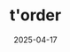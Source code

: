 ---  
layout: startup_page  
title: "t'order"  
id: "torder.com"  
permalink: "/tordertorder.com04172025/"  
website: "https://www.torder.com/"  
funding_round: "Series C"  
funding_amount: "$50M"  
investors: "Undisclosed investors, including leading venture capital firms, private equity firms, and financial institutions"  
about: "t'order is Korea's leading table-ordering platform, offering a fully digital ordering and payment system for restaurants. With over 260,000 tablets installed nationwide, it processes over $317 million USD in monthly GMV and has integrated with major POS providers like Toast and Clover, facilitating its expansion into the US market."  
markets: "Restaurant Tech, Food and Beverage, Information Technology, Restaurants"  
hq: "Seoul, South Korea"  
founded_year: "2019"  
linkedin: "https://www.linkedin.com/company/torder"  
twitter: ""  
instagram: ""  
facebook: "https://www.facebook.com/torder.global"  
crunchbase: "https://www.crunchbase.com/organization/torder"  
pitchbook: "https://pitchbook.com/profiles/company/471452-50"  

date_display: "17-Apr-2025"  
date: "2025-04-17"

# SEO Optimization  
meta_title: "t'order - Series C Funding ($50M)"  
meta_description: "t'order, t'order is Korea's leading table-ordering platform, offering a fully digital ordering and payment system for restaurants. With over 260,000 tablets in..."  
meta_keywords: "t'order, Restaurant Tech, Food and Beverage, Information Technology, Restaurants, Series C funding"  
canonical_url: "https://startup.projectstartups.com/tordertorder.com04172025/"  
---